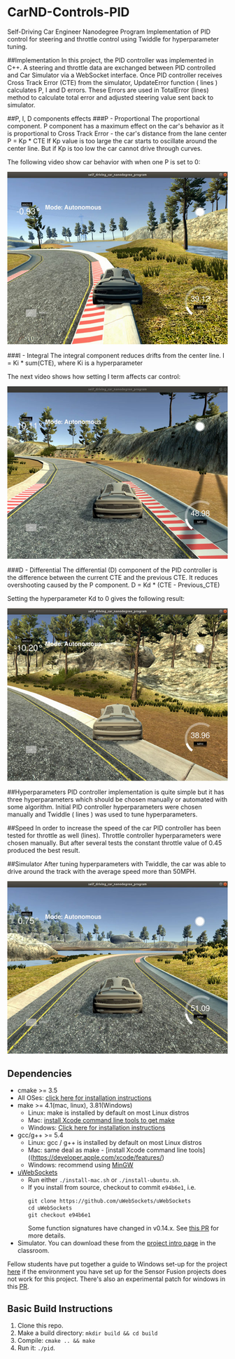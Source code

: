 # CarND-Controls-PID

Self-Driving Car Engineer Nanodegree Program 
Implementation of PID control for steering and throttle control using Twiddle for hyperparameter tuning. 


##Implementation
In this project, the PID controller was implemented in C++. A steering and throttle data are exchanged between PID controlled and Car Simulator via a WebSocket interface.
Once PID controller receives Cross Track Error (CTE) from the simulator, UpdateError function ( lines ) calculates P, I and D errors. These Errors are used in TotalError (lines) method to calculate total error and adjusted steering value sent back to simulator.


##P, I, D components effects
###P - Proportional
The proportional component. P component has a maximum effect on the car's behavior as it is proportional to  Cross Track Error - the car's distance from the lane center
P = Kp * CTE 
If Kp value is too large the car starts to oscillate around the center line. But if Kp is too low the car cannot drive through curves.

The following video show car behavior with when one P is set to 0:

[![Kp=0 youtube video](./images/Kp_0.jpg)](https://youtu.be/NvCxyh5avgo)

###I - Integral
The integral component reduces drifts from the center line.
I = Ki * sum(CTE), where Ki is a hyperparameter

The next video shows how setting I term affects car control:

[![Kp=0 youtube video](./images/Ki_0.jpg)](https://youtu.be/qkpq2aH3Hbk)

###D - Differential
The differential (D) component of the PID controller is the difference between the current CTE and the previous CTE. It reduces overshooting caused by the P component.
 D = Kd * (CTE - Previous_CTE)

Setting the hyperparameter Kd to 0 gives the following result:

[![Kp=0 youtube video](./images/Kd_0.jpg)](https://youtu.be/oQOS3idOnqY)

##Hyperparameters
PID controller implementation is quite simple but it has three hyperparameters which should be chosen manually or automated with some algorithm. Initial PID controller hyperparameters were chosen manually and Twiddle ( lines ) was used to tune hyperparameters. 


##Speed
In order to increase the speed of the car PID controller has been tested for throttle as well (lines). Throttle controller hyperparameters were chosen manually. But after several tests the constant throttle value of 0.45 produced the best result.

##Simulator
After tuning hyperparameters with Twiddle, the car was able to drive around the track with the average speed more than 50MPH.  

[![youtube video](./images/twiddle_param.jpg)]()


## Dependencies

* cmake >= 3.5
 * All OSes: [click here for installation instructions](https://cmake.org/install/)
* make >= 4.1(mac, linux), 3.81(Windows)
  * Linux: make is installed by default on most Linux distros
  * Mac: [install Xcode command line tools to get make](https://developer.apple.com/xcode/features/)
  * Windows: [Click here for installation instructions](http://gnuwin32.sourceforge.net/packages/make.htm)
* gcc/g++ >= 5.4
  * Linux: gcc / g++ is installed by default on most Linux distros
  * Mac: same deal as make - [install Xcode command line tools]((https://developer.apple.com/xcode/features/)
  * Windows: recommend using [MinGW](http://www.mingw.org/)
* [uWebSockets](https://github.com/uWebSockets/uWebSockets)
  * Run either `./install-mac.sh` or `./install-ubuntu.sh`.
  * If you install from source, checkout to commit `e94b6e1`, i.e.
    ```
    git clone https://github.com/uWebSockets/uWebSockets 
    cd uWebSockets
    git checkout e94b6e1
    ```
    Some function signatures have changed in v0.14.x. See [this PR](https://github.com/udacity/CarND-MPC-Project/pull/3) for more details.
* Simulator. You can download these from the [project intro page](https://github.com/udacity/self-driving-car-sim/releases) in the classroom.

Fellow students have put together a guide to Windows set-up for the project [here](https://s3-us-west-1.amazonaws.com/udacity-selfdrivingcar/files/Kidnapped_Vehicle_Windows_Setup.pdf) if the environment you have set up for the Sensor Fusion projects does not work for this project. There's also an experimental patch for windows in this [PR](https://github.com/udacity/CarND-PID-Control-Project/pull/3).

## Basic Build Instructions

1. Clone this repo.
2. Make a build directory: `mkdir build && cd build`
3. Compile: `cmake .. && make`
4. Run it: `./pid`. 

